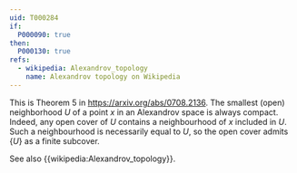 ```yaml
---
uid: T000284
if:
  P000090: true
then:
  P000130: true
refs:
  - wikipedia: Alexandrov_topology
    name: Alexandrov topology on Wikipedia
---
```


This is Theorem 5 in <https://arxiv.org/abs/0708.2136>.  The smallest (open) neighborhood $U$ of a point $x$ in an Alexandrov space is always compact.  Indeed, any open cover of $U$ contains a neighbourhood of $x$ included in $U$. Such a neighbourhood is necessarily equal to $U$, so the open cover admits $\{U\}$ as a finite subcover. 

See also {{wikipedia:Alexandrov_topology}}.
